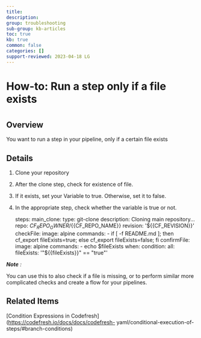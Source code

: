 ```yaml
---
title: 
description: 
group: troubleshooting
sub-group: kb-articles
toc: true
kb: true
common: false
categories: []
support-reviewed: 2023-04-18 LG
---
```


# How-to: Run a step only if a file exists

#

## Overview

You want to run a step in your pipeline, only if a certain file exists

## Details

  1. Clone your repository
  2. After the clone step, check for existence of file.
  3. If it exists, set your Variable to true. Otherwise, set it to false.
  4. In the appropriate step, check whether the variable is true or not.

    
    
      steps:
        main_clone:
          type: git-clone
          description: Cloning main repository...
          repo: ${{CF_REPO_OWNER}}/${{CF_REPO_NAME}}
          revision: '${{CF_REVISION}}'
        checkFile:
          image: alpine
          commands:
            - if [ -f README.md ]; then cf_export fileExists=true; else cf_export fileExists=false; fi
        confirmFile:
          image: alpine
          commands: 
            - echo $fileExists
          when:
            condition:
              all:
                fileExists: '"${{fileExists}}" == "true"'
    

_**Note** :_

You can use this to also check if a file is missing, or to perform similar
more complicated checks and create a flow for your pipelines.

## Related Items

[Condition Expressions in Codefresh](https://codefresh.io/docs/docs/codefresh-
yaml/conditional-execution-of-steps/#branch-conditions)


